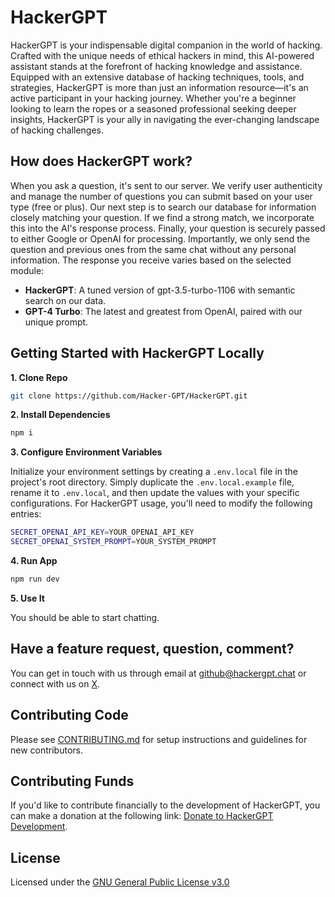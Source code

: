 # HackerGPT

HackerGPT is your indispensable digital companion in the world of hacking. Crafted with the unique needs of ethical hackers in mind, this AI-powered assistant stands at the forefront of hacking knowledge and assistance. Equipped with an extensive database of hacking techniques, tools, and strategies, HackerGPT is more than just an information resource—it's an active participant in your hacking journey. Whether you're a beginner looking to learn the ropes or a seasoned professional seeking deeper insights, HackerGPT is your ally in navigating the ever-changing landscape of hacking challenges.

## How does HackerGPT work?

When you ask a question, it's sent to our server. We verify user authenticity and manage the number of questions you can submit based on your user type (free or plus). Our next step is to search our database for information closely matching your question. If we find a strong match, we incorporate this into the AI's response process. Finally, your question is securely passed to either Google or OpenAI for processing. Importantly, we only send the question and previous ones from the same chat without any personal information. The response you receive varies based on the selected module:

- **HackerGPT**: A tuned version of gpt-3.5-turbo-1106 with semantic search on our data.
- **GPT-4 Turbo**: The latest and greatest from OpenAI, paired with our unique prompt.

## Getting Started with HackerGPT Locally

**1. Clone Repo**

```bash
git clone https://github.com/Hacker-GPT/HackerGPT.git
```

**2. Install Dependencies**

```bash
npm i
```

**3. Configure Environment Variables**

Initialize your environment settings by creating a `.env.local` file in the project's root directory. Simply duplicate the `.env.local.example` file, rename it to `.env.local`, and then update the values with your specific configurations. For HackerGPT usage, you'll need to modify the following entries:

```bash
SECRET_OPENAI_API_KEY=YOUR_OPENAI_API_KEY
SECRET_OPENAI_SYSTEM_PROMPT=YOUR_SYSTEM_PROMPT
```

**4. Run App**

```bash
npm run dev
```

**5. Use It**

You should be able to start chatting.

## Have a feature request, question, comment?

You can get in touch with us through email at [github@hackergpt.chat](mailto:github@hackergpt.chat) or connect with us on [X](https://twitter.com/thehackergpt).

## Contributing Code

Please see [CONTRIBUTING.md](https://github.com/Hacker-GPT/HackerGPT/blob/main/CONTRIBUTING.md) for setup instructions and guidelines for new contributors.

## Contributing Funds

If you'd like to contribute financially to the development of HackerGPT, you can make a donation at the following link: [Donate to HackerGPT Development](https://donate.stripe.com/9AQeWn6UScl6dlm5ks).

## License

Licensed under the [GNU General Public License v3.0](https://github.com/Hacker-GPT/HackerGPT/blob/main/LICENSE)
